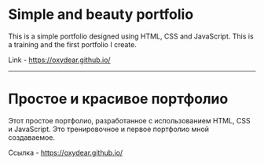 # Simple and beauty portfolio
This is a simple portfolio designed using HTML, CSS and JavaScript. This is a training and the first portfolio I create.

Link - https://oxydear.github.io/

---

# Простое и красивое портфолио
Этот простое портфолио, разработанное с использованием HTML, CSS и JavaScript. Это тренировочное и первое портфолио мной создаваемое.

Ссылка - https://oxydear.github.io/
